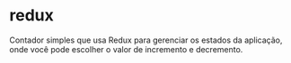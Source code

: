 # redux
Contador simples que usa Redux para gerenciar os estados da aplicação, onde você pode escolher o valor de incremento e decremento.
